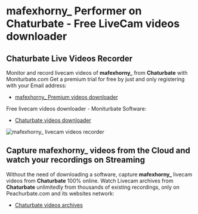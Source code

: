 # mafexhorny_ Performer on Chaturbate - Free LiveCam videos downloader

## Chaturbate Live Videos Recorder

Monitor and record livecam videos of **mafexhorny_** from **Chaturbate** with Moniturbate.com
Get a premium trial for free by just and only registering with your Email address:
* [mafexhorny_ Premium videos downloader](https://moniturbate.com/request-demo-licence-key.html)

Free livecam videos downloader - Moniturbate Software:
* [Chaturbate videos downloader](https://moniturbate.com/moniturbate-download-software.html)

![mafexhorny_ livecam videos recorder](https://peachurnet.com/templates/moniturbate-software.png)


## Capture mafexhorny_ videos from the Cloud and watch your recordings on Streaming

Without the need of downloading a software, capture **mafexhorny_** livecam videos from **Chaturbate** 100% online.
Watch Livecam archives from **Chaturbate** unlimitedly from thousands of existing recordings, only on Peachurbate.com and its websites network:
* [Chaturbate videos archives](https://peachurnet.com/)